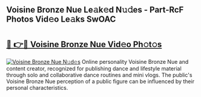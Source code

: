 ## Voisine Bronze Nue Le𝚊k𝚎d N𝚞𝚍es - Part-RcF Photos Vid𝚎o Le𝚊ks SwOAC

# <h2><a href="http://fb6kyuc.evod.top/?m=Voisine+Bronze+Nue">🔗 👉🔴 Voisine Bronze Nue Vid𝚎o Ph𝚘t𝚘s</a></h2>

[![Voisine Bronze Nue N𝚞d𝚎s](https://i.imgur.com/8V9OHl7.gif)](http://fb6kyuc.evod.top/?m=Voisine+Bronze+Nue)
Online personality Voisine Bronze Nue and content creator, recognized for publishing dance and lifestyle material through solo and collaborative dance routines and mini vlogs. The public's Voisine Bronze Nue perception of a public figure can be influenced by their personal characteristics. 

